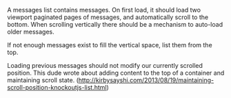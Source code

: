 A messages list contains messages. On first load, it should load two viewport paginated pages of messages, and automatically scroll to the bottom. When scrolling vertically there should be a mechanism to auto-load older messages.

If not enough messages exist to fill the vertical space, list them from the top.

Loading previous messages should not modify our currently scrolled position.
This dude wrote about adding content to the top of a container and maintaining scroll state. (http://kirbysayshi.com/2013/08/19/maintaining-scroll-position-knockoutjs-list.html)

